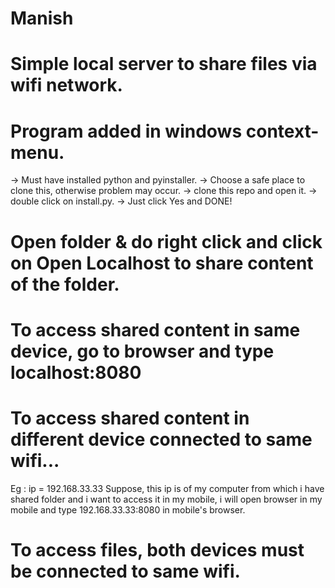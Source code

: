 # Manish
# Simple local server to share files via wifi network.
# Program added in windows context-menu.

-> Must have installed python and pyinstaller.
-> Choose a safe place to clone this, otherwise problem may occur.
-> clone this repo and open it.
-> double click on install.py.
-> Just click Yes and DONE!

# Open folder & do right click and click on Open Localhost to share content of the folder.

# To access shared content in same device, go to browser and type localhost:8080

# To access shared content in different device connected to same wifi...
Eg : ip = 192.168.33.33
Suppose, this ip is of my computer from which i have shared folder and i want to access it in my mobile, i will open browser in my mobile and type 192.168.33.33:8080 in mobile's browser.

# To access files, both devices must be connected to same wifi.

